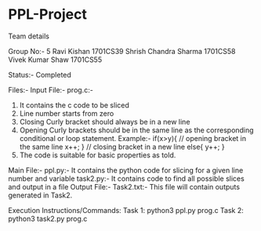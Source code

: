 # PPL-Project


Team details

Group No:- 5
Ravi Kishan  1701CS39
Shrish Chandra Sharma 1701CS58
Vivek Kumar Shaw 1701CS55


Status:- Completed

Files:-
Input File:-
prog.c:-
1. It contains the c code to be sliced
2. Line number starts from zero
3. Closing Curly bracket should always be in a new line
4. Opening Curly brackets should be in the same line as the corresponding conditional or loop statement.
  Example:-
	  	if(x>y){        // opening bracket in the same line
		  x++;
		  }                 // closing bracket in a new line
		  else{
		  y++;
		  }
5. The code is suitable for basic properties as told.

Main File:-
ppl.py:-
    It contains the python code for slicing for a given line number and variable 
task2.py:-
    It contains code to find all possible slices and output in a file
Output File:- 
Task2.txt:-
    This file will contain outputs generated in Task2.

Execution Instructions/Commands:
Task 1:		python3 ppl.py prog.c <line number> <variable>
Task 2:		python3 task2.py prog.c
